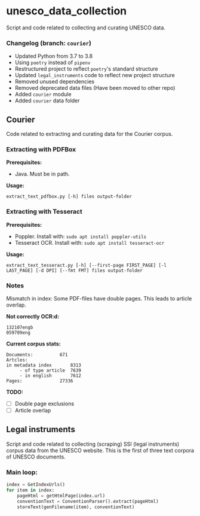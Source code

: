 # unesco_data_collection
Script and code related to collecting and curating UNESCO data.


### Changelog (branch: `courier`)

- Updated Python from 3.7 to 3.8
- Using `poetry` instead of `pipenv`
- Restructured project to reflect `poetry`'s standard structure
- Updated `legal_instruments` code to reflect new project structure
- Removed unused dependencies
- Removed deprecated data files (Have been moved to other repo)
- Added `courier` module
- Added `courier` data folder


## Courier

Code related to extracting and curating data for the Courier corpus.

### Extracting with PDFBox

__Prerequisites:__

- Java. Must be in path.

__Usage:__

    extract_text_pdfbox.py [-h] files output-folder

### Extracting with Tesseract

__Prerequisites:__

- Poppler. Install with: `sudo apt install poppler-utils`
- Tesseract OCR. Install with: `sudo apt install tesseract-ocr`

__Usage:__

    extract_text_tesseract.py [-h] [--first-page FIRST_PAGE] [-l LAST_PAGE] [-d DPI] [--fmt FMT] files output-folder


### Notes

Mismatch in index: Some PDF-files have double pages. This leads to article overlap.

__Not correctly OCR:d:__

    132107engb
    059709eng

__Current corpus stats:__

    Documents:			671
    Artcles:
	in metadata index		8313
    	 - of type article	7639
    	 - in english		7612
    Pages:				27336

__TODO:__

- [ ] Double page exclusions
- [ ] Article overlap

## Legal instruments

Script and code related to collecting (scraping) SSI (legal instruments) corpus data from the UNESCO website. This is the first of three text corpora of UNESCO documents.

### Main loop:

```python
index = GetIndexUrls()
for item in index:
    pageHtml = getHtmlPage(index.url)
    conventionText = ConventionParser().extract(pageHtml)
    storeText(genFilename(item), conventionText)
```